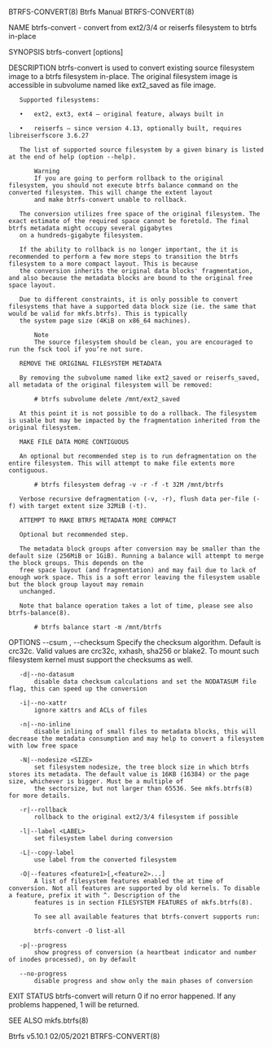 BTRFS-CONVERT(8)                                                                       Btrfs Manual                                                                       BTRFS-CONVERT(8)

NAME
       btrfs-convert - convert from ext2/3/4 or reiserfs filesystem to btrfs in-place

SYNOPSIS
       btrfs-convert [options] <device>

DESCRIPTION
       btrfs-convert is used to convert existing source filesystem image to a btrfs filesystem in-place. The original filesystem image is accessible in subvolume named like ext2_saved as
       file image.

       Supported filesystems:

       •   ext2, ext3, ext4 — original feature, always built in

       •   reiserfs — since version 4.13, optionally built, requires libreiserfscore 3.6.27

       The list of supported source filesystem by a given binary is listed at the end of help (option --help).

           Warning
           If you are going to perform rollback to the original filesystem, you should not execute btrfs balance command on the converted filesystem. This will change the extent layout
           and make btrfs-convert unable to rollback.

       The conversion utilizes free space of the original filesystem. The exact estimate of the required space cannot be foretold. The final btrfs metadata might occupy several gigabytes
       on a hundreds-gigabyte filesystem.

       If the ability to rollback is no longer important, the it is recommended to perform a few more steps to transition the btrfs filesystem to a more compact layout. This is because
       the conversion inherits the original data blocks' fragmentation, and also because the metadata blocks are bound to the original free space layout.

       Due to different constraints, it is only possible to convert filesystems that have a supported data block size (ie. the same that would be valid for mkfs.btrfs). This is typically
       the system page size (4KiB on x86_64 machines).

           Note
           The source filesystem should be clean, you are encouraged to run the fsck tool if you’re not sure.

       REMOVE THE ORIGINAL FILESYSTEM METADATA

       By removing the subvolume named like ext2_saved or reiserfs_saved, all metadata of the original filesystem will be removed:

           # btrfs subvolume delete /mnt/ext2_saved

       At this point it is not possible to do a rollback. The filesystem is usable but may be impacted by the fragmentation inherited from the original filesystem.

       MAKE FILE DATA MORE CONTIGUOUS

       An optional but recommended step is to run defragmentation on the entire filesystem. This will attempt to make file extents more contiguous.

           # btrfs filesystem defrag -v -r -f -t 32M /mnt/btrfs

       Verbose recursive defragmentation (-v, -r), flush data per-file (-f) with target extent size 32MiB (-t).

       ATTEMPT TO MAKE BTRFS METADATA MORE COMPACT

       Optional but recommended step.

       The metadata block groups after conversion may be smaller than the default size (256MiB or 1GiB). Running a balance will attempt to merge the block groups. This depends on the
       free space layout (and fragmentation) and may fail due to lack of enough work space. This is a soft error leaving the filesystem usable but the block group layout may remain
       unchanged.

       Note that balance operation takes a lot of time, please see also btrfs-balance(8).

           # btrfs balance start -m /mnt/btrfs

OPTIONS
       --csum <type>, --checksum <type>
           Specify the checksum algorithm. Default is crc32c. Valid values are crc32c, xxhash, sha256 or blake2. To mount such filesystem kernel must support the checksums as well.

       -d|--no-datasum
           disable data checksum calculations and set the NODATASUM file flag, this can speed up the conversion

       -i|--no-xattr
           ignore xattrs and ACLs of files

       -n|--no-inline
           disable inlining of small files to metadata blocks, this will decrease the metadata consumption and may help to convert a filesystem with low free space

       -N|--nodesize <SIZE>
           set filesystem nodesize, the tree block size in which btrfs stores its metadata. The default value is 16KB (16384) or the page size, whichever is bigger. Must be a multiple of
           the sectorsize, but not larger than 65536. See mkfs.btrfs(8) for more details.

       -r|--rollback
           rollback to the original ext2/3/4 filesystem if possible

       -l|--label <LABEL>
           set filesystem label during conversion

       -L|--copy-label
           use label from the converted filesystem

       -O|--features <feature1>[,<feature2>...]
           A list of filesystem features enabled the at time of conversion. Not all features are supported by old kernels. To disable a feature, prefix it with ^. Description of the
           features is in section FILESYSTEM FEATURES of mkfs.btrfs(8).

           To see all available features that btrfs-convert supports run:

           btrfs-convert -O list-all

       -p|--progress
           show progress of conversion (a heartbeat indicator and number of inodes processed), on by default

       --no-progress
           disable progress and show only the main phases of conversion

EXIT STATUS
       btrfs-convert will return 0 if no error happened. If any problems happened, 1 will be returned.

SEE ALSO
       mkfs.btrfs(8)

Btrfs v5.10.1                                                                           02/05/2021                                                                        BTRFS-CONVERT(8)
